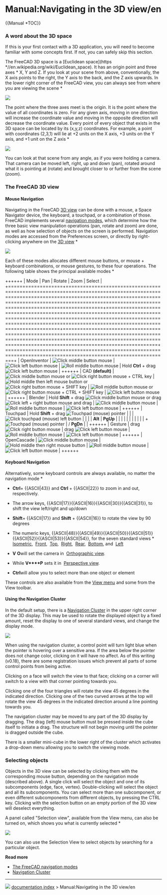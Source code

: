 # Manual:Navigating in the 3D view/en
{{Manual   *TOC}}

### A word about the 3D space 

If this is your first contact with a 3D application, you will need to become familiar with some concepts first. If not, you can safely skip this section.

The FreeCAD 3D space is a [Euclidean space](https   *//en.wikipedia.org/wiki/Euclidean_space). It has an origin point and three axes   * X, Y and Z. If you look at your scene from above, conventionally, the X axis points to the right, the Y axis to the back, and the Z axis upwards. In the lower right corner of the FreeCAD view, you can always see from where you are viewing the scene   *

![](images/Axes_orientation.png )

The point where the three axes meet is the origin. It is the point where the value of all coordinates is zero. For any given axis, moving in one direction will increase the coordinate value and moving in the opposite direction will decrease the coordinate value. Every point of every object that exists in the 3D space can be located by its (x,y,z) coordinates. For example, a point with coordinates (2,3,1) will lie at +2 units on the X axis, +3 units on the Y axis, and +1 unit on the Z axis   *

![](images/3dspace_coordinates.jpg )

You can look at that scene from any angle, as if you were holding a camera. That camera can be moved left, right, up and down (pan), rotated around what it is pointing at (rotate) and brought closer to or further from the scene (zoom).

### The FreeCAD 3D view 

#### Mouse Navigation 

Navigating in the FreeCAD [3D view](3D_view.md) can be done with a mouse, a Space Navigator device, the keyboard, a touchpad, or a combination of those. FreeCAD implements several [navigation modes](Mouse_navigation.md), which determine how the three basic view manipulation operations (pan, rotate and zoom) are done, as well as how selection of objects on the screen is performed. Navigation modes are accessed from the Preferences screen, or directly by right-clicking anywhere on the [3D view](3D_view.md)   *

![](images/FreeCAD-v0-18-NavigationModePopup.png )

Each of these modes allocates different mouse buttons, or mouse + keyboard combinations, or mouse gestures, to these four operations. The following table shows the principal available modes   *

++++++
| Mode              | Pan                                                                                                                                                                                                                                 | Rotate                                                                                                                                                                                                 | Zoom                                                                                                                                                                                              | Select                                                                                                        |
+===================+=====================================================================================================================================================================================================================================+========================================================================================================================================================================================================+===================================================================================================================================================================================================+===============================================================================================================+
| OpenInventor      | ![Click middle button mouse](images/Pan-mouse.svg )                                                                                                                                                             | ![Click left button mouse](images/Select-mouse.svg )                                                                                                                                 | ![Roll middle button mouse](images/Zoom-mouse.svg )                                                                                                                            | Hold **Ctrl** + drag ![Click left button mouse](images/Select-mouse.svg ) |
++++++
| CAD **(default)** | ![Click middle button mouse](images/Pan-mouse.svg ) or ![Click right button mouse + CTRL key](images/Pan-mouse-CTRL.svg )                                                         | ![Hold middle then left mouse button](images/Rotate-mouse.svg ) or ![Click right button mouse + SHIFT key](images/Rotate-mouse-SHIFT.svg ) | ![Roll middle button mouse](images/Zoom-mouse.svg ) or ![Click right button mouse + CTRL + SHIFT key](images/Zoom-mouse-CTRL-SHIFT.svg ) | ![Click left button mouse](images/Select-mouse.svg )                                        |
++++++
| Blender           | Hold **Shift** + drag ![Click middle button mouse](images/Pan-mouse.svg ) or drag ![Click left + right button mouse and drag](images/Mouse_LMB%2BRMB.svg ) | ![Click middle button mouse](images/Pan-mouse.svg )                                                                                                                                | ![Roll middle button mouse](images/Zoom-mouse.svg )                                                                                                                            | ![Click left button mouse](images/Select-mouse.svg )                                        |
++++++
| Touchpad          | Hold **Shift** + drag ![Touchpad (mouse) pointer](images/Touchpad.png )                                                                                                                        |                                                                                                                                                                                         |                                                                                                                                                                                    | ![Click touchpad (mouse) left button](images/Select-touchpad.png )               |
|                   |                                                                                                                                                                                                                                     | **Alt**                                                                                                                                                                                            | **PgUp**                                                                                                                                                                                      |                                                                                                               |
|                   |                                                                                                                                                                                                                                     |                                                                                                                                                                                                     |                                                                                                                                                                                                |                                                                                                               |
|                   |                                                                                                                                                                                                                                     | \+ ![Touchpad (mouse) pointer](images/Touchpad.png )                                                                                                                                | / **PgDn**                                                                                                                                                                      |                                                                                                               |
++++++
| Gesture           | drag ![Click right button mouse](images/Pan-mouse-Ctrl.svg )                                                                                                                                                     | drag ![Click left button mouse](images/Select-mouse.svg )                                                                                                                            | ![Roll middle button mouse](images/Zoom-mouse.svg )                                                                                                                            | ![Click left button mouse](images/Select-mouse.svg )                                        |
++++++
| OpenCascade       | ![Click middle button mouse](images/Pan-mouse.svg )                                                                                                                                                             | ![Hold middle then right mouse button](images/Rotate-mouse-MMB+RMB.svg )                                                                                                 | ![Roll middle button mouse](images/Zoom-mouse.svg )                                                                                                                            | ![Click left button mouse](images/Select-mouse.svg )                                        |
++++++

#### Keyboard Navigation 

Alternatively, some keyboard controls are always available, no matter the navigation mode   *

-    **Ctrl**\+ {{ASCII|43}} and **Ctrl** + {{ASCII|22}} to zoom in and out, respectively.

-   The arrow keys, {{ASCII|17}}{{ASCII|16}}{{ASCII|30}}{{ASCII|31}}, to shift the view left/right and up/down

-    **Shift**\+ {{ASCII|17}} and **Shift** + {{ASCII|16}} to rotate the view by 90 degrees

-   The numeric keys, {{ASCII|48}}{{ASCII|49}}{{ASCII|50}}{{ASCII|51}}{{ASCII|52}}{{ASCII|53}}{{ASCII|54}}, for the seven standard views   * <img alt="" src=images/Std_ViewIsometric.svg  style="width   *24px;"> [Isometric](Std_ViewIsometric.md), <img alt="" src=images/Std_ViewFront.svg  style="width   *24px;"> [Front](Std_ViewFront.md), <img alt="" src=images/Std_ViewTop.svg  style="width   *24px;"> [Top](Std_ViewTop.md), <img alt="" src=images/Std_ViewRight.svg  style="width   *24px;"> [Right](Std_ViewRight.md), <img alt="" src=images/Std_ViewRear.svg  style="width   *24px;"> [Rear](Std_ViewRear.md), <img alt="" src=images/Std_ViewBottom.svg  style="width   *24px;"> [Bottom](Std_ViewBottom.md), and <img alt="" src=images/Std_ViewLeft.svg  style="width   *24px;"> [Left](Std_ViewLeft.md)

-    **V**
    **O**will set the camera in <img alt="" src=images/View-isometric.svg  style="width   *24px;"> [Orthographic view](Std_OrthographicCamera.md).

-   While **V****P** sets it in <img alt="" src=images/View-perspective.svg  style="width   *24px;"> [Perspective view](Std_PerspectiveCamera.md).

-    **Ctrl**will allow you to select more than one object or element

These controls are also available from the [View menu](Std_View_Menu.md) and some from the View toolbar.

#### Using the Navigation Cluster 

In the default setup, there is a [Navigation Cluster](Navigation_Cube.md) in the upper right corner of the 3D display. This may be used to rotate the displayed object by a fixed amount, reset the display to one of several standard views, and change the display mode.

![](images/FreeCAD-v0-18-NavCube_SelectCorner.png )

When using the navigation cluster, a control point will turn light blue when the pointer is hovering over a sensitive area. If the area below the pointer does not change color, clicking on it will have no affect. As of this writing (v0.18), there are some registration issues which prevent all parts of some control points from being active.

Clicking on a face will switch the view to that face; clicking on a corner will switch to a view with that corner pointing towards you.

Clicking one of the four triangles will rotate the view 45 degrees in the indicated direction. Clicking one of the two curved arrows at the top will rotate the view 45 degrees in the indicated direction around a line pointing towards you.

The navigation cluster may be moved to any part of the 3D display by dragging. The drag (left) mouse button must be pressed inside the cube itself to initiate a drag. The structure will not begin moving until the pointer is dragged outside the cube.

There is a smaller mini-cube in the lower right of the cluster which activates a drop-down menu allowing you to switch the viewing mode.

### Selecting objects 

Objects in the 3D view can be selected by clicking them with the corresponding mouse button, depending on the navigation mode (described above). A single click will select the object and one of its subcomponents (edge, face, vertex). Double-clicking will select the object and all its subcomponents. You can select more than one subcomponent, or even different subcomponents from different objects, by pressing the CTRL key. Clicking with the selection button on an empty portion of the 3D view will deselect everything.

A panel called \"Selection view\", available from the View menu, can also be turned on, which shows you what is currently selected   *

![](images/Selection_view.jpg )

You can also use the Selection View to select objects by searching for a particular object.

**Read more**

-   [The FreeCAD navigation modes](Mouse_navigation.md)
-   [Navigation Cluster](Navigation_Cube.md)



---
![](images/Right_arrow.png) [documentation index](../README.md) > Manual:Navigating in the 3D view/en
